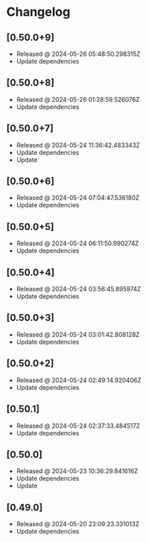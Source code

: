 # Changelog

## [0.50.0+9]

- Released @ 2024-05-26 05:48:50.298315Z
- Update dependencies

## [0.50.0+8]

- Released @ 2024-05-26 01:28:59.526076Z
- Update dependencies

## [0.50.0+7]

- Released @ 2024-05-24 11:36:42.483343Z
- Update dependencies
- Update

## [0.50.0+6]

- Released @ 2024-05-24 07:04:47.536180Z
- Update dependencies

## [0.50.0+5]

- Released @ 2024-05-24 06:11:50.990274Z
- Update dependencies

## [0.50.0+4]

- Released @ 2024-05-24 03:56:45.895974Z
- Update dependencies

## [0.50.0+3]

- Released @ 2024-05-24 03:01:42.808128Z
- Update dependencies

## [0.50.0+2]

- Released @ 2024-05-24 02:49:14.920406Z
- Update dependencies

## [0.50.1]

- Released @ 2024-05-24 02:37:33.484517Z
- Update dependencies

## [0.50.0]

- Released @ 2024-05-23 10:36:29.841616Z
- Update dependencies
- Update

## [0.49.0]

- Released @ 2024-05-20 23:09:23.331013Z
- Update dependencies
